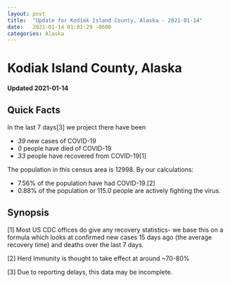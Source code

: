 ```yaml
---
layout: post
title:  "Update for Kodiak Island County, Alaska - 2021-01-14"
date:   2021-01-14 01:01:29 -0600
categories: Alaska
---
```


# Kodiak Island County, Alaska
#### Updated 2021-01-14

## Quick Facts

In the last 7 days[3] we project there have been
- *39* new cases of COVID-19
- *0* people have died of COVID-19
- *33* people have recovered from COVID-19[1]

The population in this census area is 12998. By our calculations:
- 7.56% of the population have had COVID-19.[2]
- 0.88% of the population or 115.0 people are actively fighting the virus.

## Synopsis




[1] Most US CDC offices do give any recovery statistics- we base this on a formula which looks at confirmed new cases
15 days ago (the average recovery time) and deaths over the last 7 days.

[2] Herd Immunity is thought to take effect at around ~70-80%

[3] Due to reporting delays, this data may be incomplete.
 
    